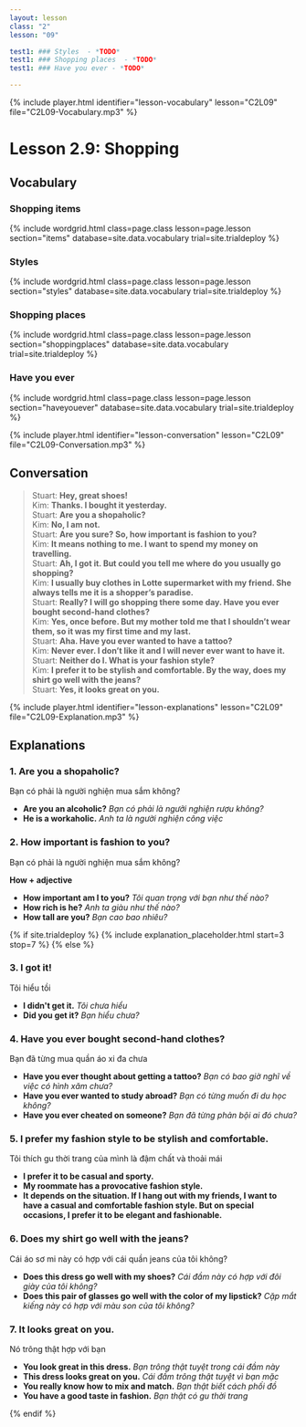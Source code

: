 ```yaml
---
layout: lesson
class: "2"
lesson: "09"

test1: ### Styles  - *TODO*
test1: ### Shopping places  - *TODO*
test1: ### Have you ever - *TODO*

---
```


{% include player.html identifier="lesson-vocabulary" lesson="C2L09" file="C2L09-Vocabulary.mp3" %}
# Lesson 2.9: Shopping 

## Vocabulary

### Shopping items 

{% include wordgrid.html 
		class=page.class 
		lesson=page.lesson 
		section="items"
		database=site.data.vocabulary 
		trial=site.trialdeploy %}


### Styles

{% include wordgrid.html 
		class=page.class 
		lesson=page.lesson 
		section="styles"
		database=site.data.vocabulary 
		trial=site.trialdeploy %}



### Shopping places

{% include wordgrid.html 
		class=page.class 
		lesson=page.lesson 
		section="shoppingplaces"
		database=site.data.vocabulary 
		trial=site.trialdeploy %}

### Have you ever

{% include wordgrid.html 
		class=page.class 
		lesson=page.lesson 
		section="haveyouever"
		database=site.data.vocabulary 
		trial=site.trialdeploy %}


{% include player.html identifier="lesson-conversation" lesson="C2L09" file="C2L09-Conversation.mp3" %}
## Conversation


> Stuart: **Hey, great shoes!**  
> Kim: **Thanks. I bought it yesterday.**  
> Stuart: **Are you a shopaholic?**  
> Kim: **No, I am not.**  
> Stuart: **Are you sure? So, how important is fashion to you?**  
> Kim: **It means nothing to me. I want to spend my money on travelling.**  
> Stuart: **Ah, I got it. But could you tell me where do you usually go shopping?**  
> Kim: **I usually buy clothes in Lotte supermarket with my friend. She always tells me it is a shopper’s paradise.**  
> Stuart: **Really? I will go shopping there some day. Have you ever bought second-hand clothes?**  
> Kim: **Yes, once before. But my mother told me that I shouldn’t wear them, so it was my first time and my last.**  
> Stuart: **Aha. Have you ever wanted to have a tattoo?**  
> Kim: **Never ever. I don’t like it and I will never ever want to have it.**  
> Stuart: **Neither do I. What is your fashion style?**  
> Kim: **I prefer it to be stylish and comfortable. By the way, does my shirt go well with the jeans?**  
> Stuart: **Yes, it looks great on you.**  



{% include player.html identifier="lesson-explanations" lesson="C2L09" file="C2L09-Explanation.mp3" %}



## Explanations
### 1. Are you a shopaholic?
Bạn có phải là người nghiện mua sắm không?

- **Are you an alcoholic?** *Bạn có phải là ngưởi nghiện rượu không?*
- **He is a workaholic.** *Anh ta là người nghiện công việc*


### 2. How  important is fashion to you?
Bạn có phải là người nghiện mua sắm không?

**How + adjective**

- **How important am I to you?** *Tôi quan trọng với bạn như thế nào?*
- **How rich is he?** *Anh ta giàu như thế nào?*
- **How tall are you?** *Bạn cao bao nhiêu?*

{% if site.trialdeploy %}
	{% include explanation_placeholder.html start=3 stop=7 %}
	{% else %}

### 3. I got it!

Tôi hiểu tồi 

- **I didn't get it.** *Tôi chưa hiểu*
- **Did you get it?** *Bạn hiểu chưa?*


### 4. Have you ever bought second-hand clothes?

Bạn đã từng mua quần áo xi đa chưa

- **Have you ever thought about getting a tattoo?** *Bạn có bao giờ nghĩ về việc có hình xăm chưa?*
- **Have you ever wanted to study abroad?** *Bạn có từng muốn đi du học không?*
- **Have you ever cheated on someone?** *Bạn đã từng phản bội ai đó chưa?* 

### 5. I prefer my fashion style to be stylish and comfortable.

Tôi thích gu thời trang của mình là đậm chất và thoải mái

- **I prefer it to be casual and sporty.**
- **My roommate has a provocative fashion style.**
- **It depends on the situation. If I hang out with my friends, I want to have a casual and comfortable fashion style. But on special occasions, I prefer it to be elegant and fashionable.**

### 6. Does my shirt go well with the jeans?

Cái áo sơ mi này có hợp với cái quần jeans của tôi không?

- **Does this dress go well with my shoes?** *Cái đầm này có hợp với đôi giày của tôi không?*
- **Does this pair of glasses go well with the color of my lipstick?** *Cặp mắt kiếng này có hợp với màu son của tôi không?*

### 7. It looks great on you.

Nó trông thật hợp với bạn 

- **You look great in this dress.** *Bạn trông thật tuyệt trong cái đầm này*
- **This dress looks great on you.** *Cái đầm trông thật tuyệt vì bạn mặc*
- **You really know how to mix and match.** *Bạn thật biết cách phối đồ*
- **You have a good taste in fashion.** *Bạn thật có gu thời trang*

{% endif %}